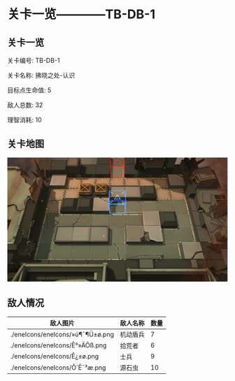 # 关卡一览————TB-DB-1


## 关卡一览

关卡编号: TB-DB-1

关卡名称: 拂晓之处-认识

目标点生命值: 5

敌人总数: 32

理智消耗: 10


## 关卡地图
![TB-DB-1](./oprMap/TB-DB-1.png)

## 敌人情况

| 敌人图片 | 敌人名称 | 数量  |
|---------|-----|-----|
| ./eneIcons/eneIcons/»ú¶¯¶Ü±ø.png| 机动盾兵  |   7  |
| ./eneIcons/eneIcons/Ê°»ÄÕß.png| 拾荒者  |   6  |
| ./eneIcons/eneIcons/Ê¿±ø.png| 士兵  |   9  |
| ./eneIcons/eneIcons/Ô´Ê¯³æ.png| 源石虫  |   10  |
